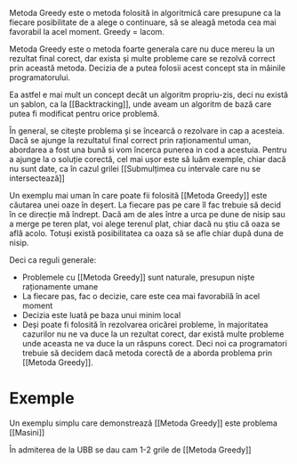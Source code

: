 Metoda Greedy este o metoda folosită in algoritmică care presupune ca la fiecare posibilitate de a alege o continuare, să se aleagă metoda cea mai favorabil la acel moment. Greedy = lacom. 

Metoda Greedy este o metoda foarte generala care nu duce mereu la un rezultat final corect, dar exista și multe probleme care se rezolvă correct prin această metoda. Decizia de a putea folosii acest concept sta in mâinile programatorului.

Ea astfel e mai mult un concept decât un algoritm propriu-zis, deci nu există un șablon, ca la [[Backtracking]], unde aveam un algoritm de bază care putea fi modificat pentru orice problemă. 

În general, se citește problema și se încearcă o rezolvare in cap a acesteia. Dacă se ajunge la rezultatul final correct prin raționamentul uman, abordarea a fost una bună si vom încerca punerea in cod a acestuia. Pentru a ajunge la o soluție corectă, cel mai ușor este să luăm exemple, chiar dacă nu sunt date, ca în cazul grilei [[Submulțimea cu intervale care nu se intersectează]]

Un exemplu mai uman în care poate fii folosită [[Metoda Greedy]] este căutarea unei oaze în deșert. La fiecare pas pe care îl fac trebuie să decid în ce direcție mă îndrept. Dacă am de ales între a urca pe dune de nisip sau a merge pe teren plat, voi alege terenul plat, chiar dacă nu știu că oaza se află acolo. Totuși există posibilitatea ca oaza să se afle chiar după duna de nisip.

Deci ca reguli generale:
- Problemele cu [[Metoda Greedy]] sunt naturale, presupun niște raționamente umane
- La fiecare pas, fac o decizie, care este cea mai favorabilă în acel moment
- Decizia este luată pe baza unui minim local
- Deși poate fi folosită în rezolvarea oricărei probleme, în majoritatea cazurilor nu ne va duce la un rezultat corect, dar există multe probleme unde aceasta ne va duce la un răspuns corect. Deci noi ca programatori trebuie să decidem dacă metoda corectă de a aborda problema prin [[Metoda Greedy]].
# Exemple
Un exemplu simplu care demonstrează [[Metoda Greedy]] este problema [[Masini]]

În admiterea de la UBB se dau cam 1-2 grile de [[Metoda Greedy]]